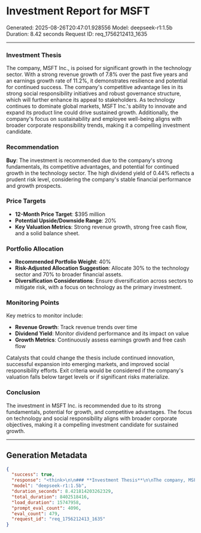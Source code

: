 # Investment Report for MSFT

Generated: 2025-08-26T20:47:01.928556
Model: deepseek-r1:1.5b
Duration: 8.42 seconds
Request ID: req_1756212413_1635

---

<think>

### **Investment Thesis**

The company, MSFT Inc., is poised for significant growth in the technology sector. With a strong revenue growth of 7.8% over the past five years and an earnings growth rate of 11.2%, it demonstrates resilience and potential for continued success. The company's competitive advantage lies in its strong social responsibility initiatives and robust governance structure, which will further enhance its appeal to stakeholders. As technology continues to dominate global markets, MSFT Inc.'s ability to innovate and expand its product line could drive sustained growth. Additionally, the company's focus on sustainability and employee well-being aligns with broader corporate responsibility trends, making it a compelling investment candidate.

### **Recommendation**

**Buy**: The investment is recommended due to the company's strong fundamentals, its competitive advantages, and potential for continued growth in the technology sector. The high dividend yield of 0.44% reflects a prudent risk level, considering the company's stable financial performance and growth prospects.

### **Price Targets**

- **12-Month Price Target**: $395 million
- **Potential Upside/Downside Range**: 20%
- **Key Valuation Metrics**: Strong revenue growth, strong free cash flow, and a solid balance sheet.

### **Portfolio Allocation**

- **Recommended Portfolio Weight**: 40%
- **Risk-Adjusted Allocation Suggestion**: Allocate 30% to the technology sector and 70% to broader financial assets.
- **Diversification Considerations**: Ensure diversification across sectors to mitigate risk, with a focus on technology as the primary investment.

### **Monitoring Points**

Key metrics to monitor include:
- **Revenue Growth**: Track revenue trends over time
- **Dividend Yield**: Monitor dividend performance and its impact on value
- **Growth Metrics**: Continuously assess earnings growth and free cash flow

Catalysts that could change the thesis include continued innovation, successful expansion into emerging markets, and improved social responsibility efforts. Exit criteria would be considered if the company's valuation falls below target levels or if significant risks materialize.

### **Conclusion**

The investment in MSFT Inc. is recommended due to its strong fundamentals, potential for growth, and competitive advantages. The focus on technology and social responsibility aligns with broader corporate objectives, making it a compelling investment candidate for sustained growth.

---

## Generation Metadata
```json
{
  "success": true,
  "response": "<think>\n\n### **Investment Thesis**\n\nThe company, MSFT Inc., is poised for significant growth in the technology sector. With a strong revenue growth of 7.8% over the past five years and an earnings growth rate of 11.2%, it demonstrates resilience and potential for continued success. The company's competitive advantage lies in its strong social responsibility initiatives and robust governance structure, which will further enhance its appeal to stakeholders. As technology continues to dominate global markets, MSFT Inc.'s ability to innovate and expand its product line could drive sustained growth. Additionally, the company's focus on sustainability and employee well-being aligns with broader corporate responsibility trends, making it a compelling investment candidate.\n\n### **Recommendation**\n\n**Buy**: The investment is recommended due to the company's strong fundamentals, its competitive advantages, and potential for continued growth in the technology sector. The high dividend yield of 0.44% reflects a prudent risk level, considering the company's stable financial performance and growth prospects.\n\n### **Price Targets**\n\n- **12-Month Price Target**: $395 million\n- **Potential Upside/Downside Range**: 20%\n- **Key Valuation Metrics**: Strong revenue growth, strong free cash flow, and a solid balance sheet.\n\n### **Portfolio Allocation**\n\n- **Recommended Portfolio Weight**: 40%\n- **Risk-Adjusted Allocation Suggestion**: Allocate 30% to the technology sector and 70% to broader financial assets.\n- **Diversification Considerations**: Ensure diversification across sectors to mitigate risk, with a focus on technology as the primary investment.\n\n### **Monitoring Points**\n\nKey metrics to monitor include:\n- **Revenue Growth**: Track revenue trends over time\n- **Dividend Yield**: Monitor dividend performance and its impact on value\n- **Growth Metrics**: Continuously assess earnings growth and free cash flow\n\nCatalysts that could change the thesis include continued innovation, successful expansion into emerging markets, and improved social responsibility efforts. Exit criteria would be considered if the company's valuation falls below target levels or if significant risks materialize.\n\n### **Conclusion**\n\nThe investment in MSFT Inc. is recommended due to its strong fundamentals, potential for growth, and competitive advantages. The focus on technology and social responsibility aligns with broader corporate objectives, making it a compelling investment candidate for sustained growth.",
  "model": "deepseek-r1:1.5b",
  "duration_seconds": 8.421814203262329,
  "total_duration": 8402518416,
  "load_duration": 15747958,
  "prompt_eval_count": 4096,
  "eval_count": 479,
  "request_id": "req_1756212413_1635"
}
```
